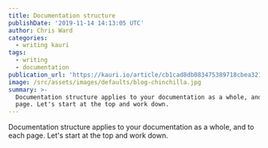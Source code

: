 ```yaml
---
title: Documentation structure
publishDate: '2019-11-14 14:13:05 UTC'
author: Chris Ward
categories:
  - writing kauri
tags:
  - writing
  - documentation
publication_url: 'https://kauri.io/article/cb1cad8db083475389718cbea3217db2'
image: /src/assets/images/defaults/blog-chinchilla.jpg
summary: >-
  Documentation structure applies to your documentation as a whole, and to each
  page. Let's start at the top and work down.
---
```

Documentation structure applies to your documentation as a whole, and to each page. Let's start at the top and work down.


